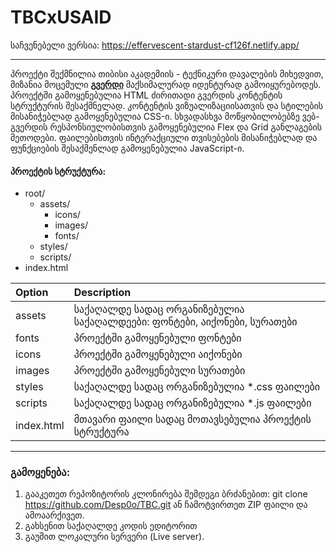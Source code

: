 # TBCxUSAID

 საჩვენებელი ვერსია: https://effervescent-stardust-cf126f.netlify.app/
 ___

პროექტი შექმნილია თიბისი აკადემიის - ტექნიკური დავალების მიხედვით, მიზანია მოცემული __[გვერდი](https://www.tbcacademy.ge/usaid)__ მაქსიმალურად იდენტურად გამოიყურებოდეს. პროექტში გამოყენებულია HTML ძირითადი გვერდის კონტენტის სტრუქტურის შესაქმნელად. კონტენტის ვიზუალიზაციისათვის და სტილების მისანიჭებლად გამოყენებულია CSS-ი. სხვადასხვა მოწყობილობებზე ვებ-გვერდის რესპონსიულობისთვის გამოყენებულია Flex და Grid განლაგების მეთოდები. ფაილებისთვის ინტერაქციული თვისებების მისანიჭებლად და ფუნქციების შესაქმენლად გამოყენებულია JavaScript-ი.

#### პროექტის სტრუქტურა:

- root/
  - assets/
    - icons/
    - images/
    - fonts/
  - styles/
  - scripts/
- index.html

| Option | Description |
|:------|:-----------|
| assets | საქაღალდე სადაც ორგანიზებულია საქაღალდეები: ფონტები, აიქონები, სურათები |
| fonts | პროექტში გამოყენებული ფონტები |
| icons | პროექტში გამოყენებული აიქონები |
| images | პროექტში გამოყენებული სურათები |
| styles | საქაღალდე სადაც ორგანიზებულია *.css ფაილები |
| scripts | საქაღალდე სადაც ორგანიზებულია *.js ფაილები |
| index.html | მთავარი ფაილი სადაც მოთავსებულია პროექტის სტრუქტურა |

___

### გამოყენება:
1. გააკეთეთ რეპოზიტორის კლონირება შემდეგი ბრძანებით: git clone https://github.com/Desp0o/TBC.git ან ჩამოტვირთეთ ZIP ფაილი და ამოაარქივეთ.
2. გახსენით საქაღალდე კოდის ედიტორით
3. გაუშით ლოკალური სერვერი (Live server).

